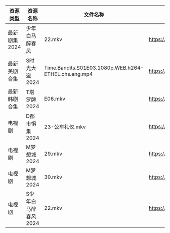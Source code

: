 | 资源类型     | 资源名称         | 文件名称                                                 | 分享链接                                 | 更新时间                |
| -------- | ------------ | ---------------------------------------------------- | ------------------------------------ | ------------------- |
| 最新剧集2024 | 少年白马醉春风      | 22.mkv                                               | https://www.alipan.com/s/gNnjck3pJXS | 2024-07-31 12:09:47 |
| 最新美剧合集   | S时光大盗2024    | Time.Bandits.S01E03.1080p.WEB.h264-ETHEL.chs.eng.mp4 | https://www.alipan.com/s/cDPPqWs3Yia | 2024-07-31 12:06:16 |
| 最新韩剧合集   | T塔罗牌2024     | E06.mkv                                              | https://www.alipan.com/s/vi2iFh7hcV5 | 2024-07-31 08:06:26 |
| 电视剧      | D都市惧集2024    | 23-公车礼仪.mkv                                          | https://www.alipan.com/s/3h7mz7XVT7D | 2024-07-31 12:05:22 |
| 电视剧      | M梦想城2024     | 29.mkv                                               | https://www.alipan.com/s/3krVYvJuSK6 | 2024-07-31 00:05:51 |
| 电视剧      | M梦想城2024     | 30.mkv                                               | https://www.alipan.com/s/3krVYvJuSK6 | 2024-07-31 00:05:50 |
| 电视剧      | S少年白马醉春风2024 | 22.mkv                                               | https://www.alipan.com/s/7ViyPGoKdyN | 2024-07-31 12:06:11 |
